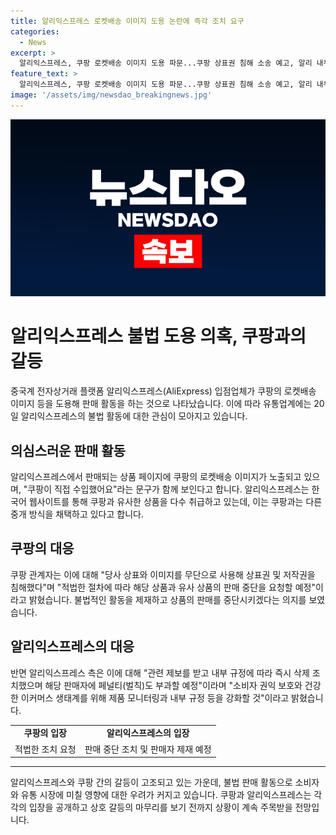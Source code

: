 ```yaml
---
title: 알리익스프레스 로켓배송 이미지 도용 논란에 즉각 조치 요구
categories:
  - News
excerpt: >
  알리익스프레스, 쿠팡 로켓배송 이미지 도용 파문...쿠팡 상표권 침해 소송 예고, 알리 내부 규정 강화 언급
feature_text: >
  알리익스프레스, 쿠팡 로켓배송 이미지 도용 파문...쿠팡 상표권 침해 소송 예고, 알리 내부 규정 강화 언급
image: '/assets/img/newsdao_breakingnews.jpg'
---
```


<p><img src="/assets/img/newsdao_breakingnews.jpg" alt="pcversion 속보" /></p>

<h1 data-ke-size="size26">알리익스프레스 불법 도용 의혹, 쿠팡과의 갈등</h1>

<p data-ke-size="size16">중국계 전자상거래 플랫폼 알리익스프레스(AliExpress) 입점업체가 쿠팡의 로켓배송 이미지 등을 도용해 판매 활동을 하는 것으로 나타났습니다. 이에 따라 유통업계에는 20일 알리익스프레스의 불법 활동에 대한 관심이 모아지고 있습니다.</p>

<h2 data-ke-size="size24">의심스러운 판매 활동</h2>

<p data-ke-size="size16">알리익스프레스에서 판매되는 상품 페이지에 쿠팡의 로켓배송 이미지가 노출되고 있으며, "쿠팡이 직접 수입했어요"라는 문구가 함께 보인다고 합니다. 알리익스프레스는 한국어 웹사이트를 통해 쿠팡과 유사한 상품을 다수 취급하고 있는데, 이는 쿠팡과는 다른 중개 방식을 채택하고 있다고 합니다.</p>

<h2 data-ke-size="size24">쿠팡의 대응</h2>

<p data-ke-size="size16">쿠팡 관계자는 이에 대해 "당사 상표와 이미지를 무단으로 사용해 상표권 및 저작권을 침해했다"며 "적법한 절차에 따라 해당 상품과 유사 상품의 판매 중단을 요청할 예정"이라고 밝혔습니다. 불법적인 활동을 제재하고 상품의 판매를 중단시키겠다는 의지를 보였습니다.</p>

<h2 data-ke-size="size24">알리익스프레스의 대응</h2>

<p data-ke-size="size16">반면 알리익스프레스 측은 이에 대해 "관련 제보를 받고 내부 규정에 따라 즉시 삭제 조치했으며 해당 판매자에 페널티(벌칙)도 부과할 예정"이라며 "소비자 권익 보호와 건강한 이커머스 생태계를 위해 제품 모니터링과 내부 규정 등을 강화할 것"이라고 밝혔습니다.</p>

<table>
   <tbody>
      <tr>
         <td style="text-align: center; height: 17px;"><b>쿠팡의 입장</b></td>
         <td style="text-align: center; height: 17px;"><b>알리익스프레스의 입장</b></td>
      </tr>
      <tr>
         <td style="text-align: center;">적법한 조치 요청</td>
         <td style="text-align: center;">판매 중단 조치 및 판매자 제재 예정</td>
      </tr>
   </tbody>
</table>

<hr>

<p data-ke-size="size16">알리익스프레스와 쿠팡 간의 갈등이 고조되고 있는 가운데, 불법 판매 활동으로 소비자와 유통 시장에 미칠 영향에 대한 우려가 커지고 있습니다. 쿠팡과 알리익스프레스는 각각의 입장을 공개하고 상호 갈등의 마무리를 보기 전까지 상황이 계속 주목받을 전망입니다.</p>

